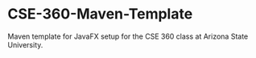 # CSE-360-Maven-Template
Maven template for JavaFX setup for the CSE 360 class at Arizona State University.
